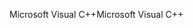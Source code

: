 <span data-ttu-id="0499e-101">Microsoft Visual C++</span><span class="sxs-lookup"><span data-stu-id="0499e-101">Microsoft Visual C++</span></span>